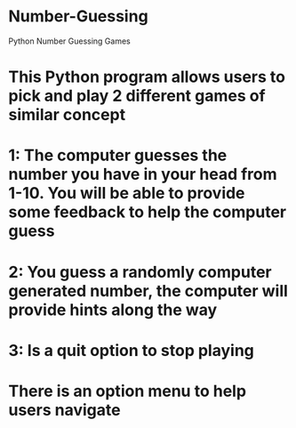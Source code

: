 # Number-Guessing
Python Number Guessing Games 
# This Python program allows users to pick and play 2 different games of similar concept
# 1: The computer guesses the number you have in your head from 1-10. You will be able to provide some feedback to help the computer guess
# 2: You guess a randomly computer generated number, the computer will provide hints along the way 
# 3: Is a quit option to stop playing
# There is an option menu to help users navigate 
